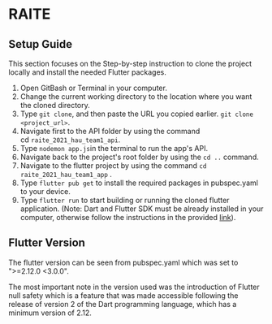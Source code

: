 # RAITE

## **Setup Guide**

This section focuses on the Step-by-step instruction to clone the project locally and install the needed Flutter packages.

1. Open GitBash or Terminal in your computer.
2. Change the current working directory to the location where you want the cloned directory.
3. Type `git clone`, and then paste the URL you copied earlier. `git clone <project_url>`.
4. Navigate first to the API folder by using the command cd `raite_2021_hau_team1_api`.
5. Type `nodemon app.js`in the terminal to run the app's API.
6. Navigate back to the project's root folder by using the `cd ..` command.
7. Navigate to the flutter project by using the command `cd raite_2021_hau_team1_app` .
8. Type `flutter pub get` to install the required packages in pubspec.yaml to your device.
9. Type `flutter run` to start building or running the cloned flutter application. (Note: Dart and Flutter SDK must be already installed in your computer, otherwise follow the instructions in the provided [link](https://flutter.dev/docs/get-started/install/windows)).

## **Flutter Version**

The flutter version can be seen from pubspec.yaml which was set to ">=2.12.0 <3.0.0".

The most important note in the version used was the introduction of Flutter null safety which is a feature that was made accessible following the release of version 2 of the Dart programming language, which has a minimum version of 2.12.